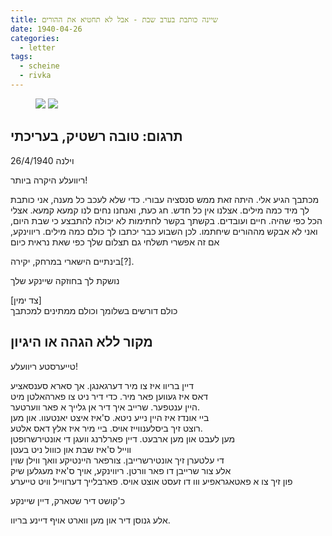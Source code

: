 ```yaml
---
title: שיינה כותבת בערב שבת - אבל לא תחטיא את ההורים
date: 1940-04-26
categories:
  - letter
tags:
  - scheine
  - rivka
---
```


<figure class="half">
    <a  href="/pupko-papers/assets/images/1940-04-26-content.jpg">
    <img src="/pupko-papers/assets/images/1940-04-26-content.jpg"></a>
    <a  href="/pupko-papers/assets/images/1940-04-26-addresses.jpg">
    <img src="/pupko-papers/assets/images/1940-04-26-addresses.jpg"></a>
</figure>

## תרגום: טובה רשטיק, בעריכתי

וילנה 26/4/1940

ריוועלע היקרה ביותר!

מכתבך הגיע אלי. היתה זאת ממש סנסציה עבורי.
כדי שלא לעכב כל מענה, אני כותבת לך מיד כמה מילים.
אצלנו אין כל חדש. חג כעת, ואנחנו נחים לנו קמעא קמעא.
אצלי הכל כפי שהיה. חיים ועובדים.
בקשתך בקשר לחתימות לא יכולה להתבצע כי שבת היום,
ואני לא אבקש מההורים שיחתמו.
לכן השבוע כבר יכתבו לך כולם כמה מילים.
ריווינקע, אם זה אפשרי תשלחי גם תצלום שלך כפי שאת נראית כיום

בינתיים הישארי במרחק, יקירה[?].

נושקת לך בחוזקה שיינקע שלך

[צד ימין]  
כולם דורשים בשלומך וכולם ממתינים למכתבך

## מקור ללא הגהה או היגיון

טייערסטע ריוועלע!

דיין בריוו איז צו מיר דערגאנגן. אך סארא סענסאציע  
דאס איז געווען פאר מיר. כדי דיר ניט צו פארהאלטן מיט  
היין ענטפער. שרייב איך דיר אן גלייך א פאר ווערטער.  
ביי אונדז איז היין נייע ניטא. ס'איז איצט יאנטעוו. און מען  
רוצט זיך ביסלענווייז אויס. ביי מיר איז אלץ דאס אלטע.  
מען לעבט און מען ארבעט. דיין פארלרנג וועגן די אונטירשרופטן  
ווייל ס'איז שבת און כווול ניט בעטן  
די עלטערן זיך אונטירשרייבן. צורפאר היינטיקע וואך ווילן שוין  
אלע צור שרייבן דו פאר וורטן. ריווינקע, אויך ס'איז מעגלען שיק  
פון זיך צו א פאטאגראפיע ווו דו זעסט אוצט אויס. פארבלייך דערווייל וויט טייערע  

כ'קושט דיר שטארק, דיין שיינקע

אלע גנוסן דיר און מען ווארט אויף דיינע בריוו.
